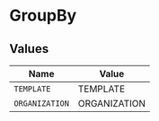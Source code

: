 # GroupBy


## Values

| Name           | Value          |
| -------------- | -------------- |
| `TEMPLATE`     | TEMPLATE       |
| `ORGANIZATION` | ORGANIZATION   |